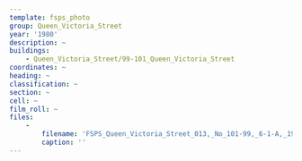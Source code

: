 ```yaml
---
template: fsps_photo
group: Queen_Victoria_Street
year: '1980'
description: ~
buildings:
    - Queen_Victoria_Street/99-101_Queen_Victoria_Street
coordinates: ~
heading: ~
classification: ~
section: ~
cell: ~
film_roll: ~
files:
    -
        filename: 'FSPS_Queen_Victoria_Street_013,_No_101-99,_6-1-A,_1980.png'
        caption: ''
---
```

